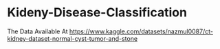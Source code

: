 # Kideny-Disease-Classification

The Data Available At https://www.kaggle.com/datasets/nazmul0087/ct-kidney-dataset-normal-cyst-tumor-and-stone
